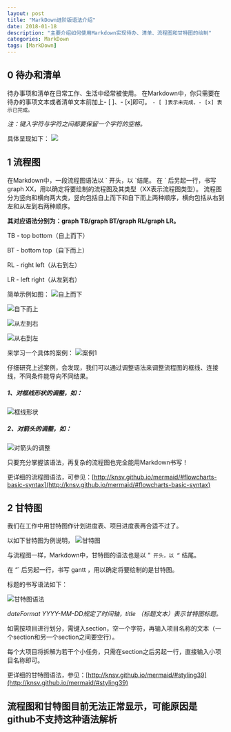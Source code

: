 ```yaml
---
layout: post
title: "MarkDown进阶版语法介绍"
date: 2018-01-18
description: "主要介绍如何使用Markdown实现待办、清单、流程图和甘特图的绘制"
categories: MarkDown
tags: [MarkDown]
---
```



## **0 待办和清单**
待办事项和清单在日常工作、生活中经常被使用。
在Markdown中，你只需要在待办的事项文本或者清单文本前加上- [ ]、- [x]即可。
`- [ ]表示未完成，- [x] 表示已完成。`

*注：键入字符与字符之间都要保留一个字符的空格。*

具体呈现如下：
![](http://note.youdao.com/iyoudao/wp-content/uploads/2016/09/1-2%E5%BE%85%E5%8A%9E%E4%BA%8B%E9%A1%B91.png)

## **1 流程图**

在Markdown中，一段流程图语法以 \` 开头，以 \`结尾。
在 \` 后另起一行，书写graph XX，用以确定将要绘制的流程图及其类型（XX表示流程图类型）。
流程图分为竖向和横向两大类，竖向包括自上而下和自下而上两种顺序，横向包括从右到左和从左到右两种顺序。

**其对应语法分别为：graph TB/graph BT/graph RL/graph LR。**

TB - top bottom（自上而下）

BT - bottom top（自下而上）

RL - right left（从右到左）

LR - left right（从左到右）

简单示例如图：
![自上而下](http://note.youdao.com/iyoudao/wp-content/uploads/2016/09/%E8%87%AA%E4%B8%8A%E8%80%8C%E4%B8%8B.png)

![自下而上](http://note.youdao.com/iyoudao/wp-content/uploads/2016/09/%E8%87%AA%E4%B8%8B%E8%80%8C%E4%B8%8A.png)

![从左到右](http://note.youdao.com/iyoudao/wp-content/uploads/2016/09/%E4%BB%8E%E5%B7%A6%E5%88%B0%E5%8F%B3.png)

![从右到左](http://note.youdao.com/iyoudao/wp-content/uploads/2016/09/%E4%BB%8E%E5%8F%B3%E5%88%B0%E5%B7%A6.png)

来学习一个具体的案例：
![案例1](http://note.youdao.com/iyoudao/wp-content/uploads/2016/09/%E6%B5%81%E7%A8%8B%E5%9B%BE1.png)

仔细研究上述案例，会发现，我们可以通过调整语法来调整流程图的框线、连接线，不同条件能导向不同结果。

##### **1、对框线形状的调整，如：**

![框线形状](http://note.youdao.com/iyoudao/wp-content/uploads/2016/09/++.png)

##### **2、对箭头的调整，如：**

![对箭头的调整](http://note.youdao.com/iyoudao/wp-content/uploads/2016/09/+++.png)

只要充分掌握该语法，再复杂的流程图也完全能用Markdown书写！

更详细的流程图语法，可参见：[http://knsv.github.io/mermaid/#flowcharts-basic-syntax](http://knsv.github.io/mermaid/#flowcharts-basic-syntax)

## **2 甘特图**

我们在工作中用甘特图作计划进度表、项目进度表再合适不过了。

以如下甘特图为例说明，
![甘特图](http://note.youdao.com/iyoudao/wp-content/uploads/2016/09/%E7%94%981.png)

与流程图一样，Markdown中，甘特图的语法也是以 “` 开头，以 “` 结尾。

在 “` 后另起一行，书写 gantt ，用以确定将要绘制的是甘特图。

标题的书写语法如下：

![甘特图语法](http://note.youdao.com/iyoudao/wp-content/uploads/2016/09/%E7%94%982.png)

*dateFormat YYYY-MM-DD规定了时间轴，title （标题文本）表示甘特图标题。*

如需按项目进行划分，需键入section，空一个字符，再输入项目名称的文本（一个section和另一个section之间要空行）。

每个大项目将拆解为若干个小任务，只需在section之后另起一行，直接输入小项目名称即可。

更详细的甘特图语法，参见：[http://knsv.github.io/mermaid/#styling39](http://knsv.github.io/mermaid/#styling39)


## **流程图和甘特图目前无法正常显示，可能原因是github不支持这种语法解析**
